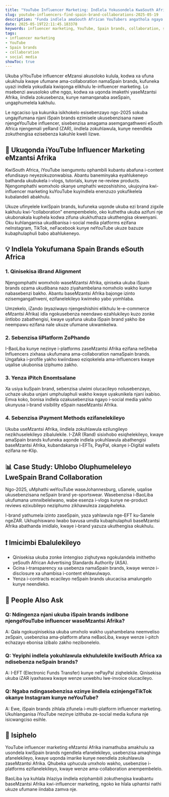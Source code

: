 ```yaml
---
title: "YouTube Influencer Marketing: Indlela Yokusondela KwaSouth African YouTubers KwiSpain Brands Collaboration"
slug: youtube-influencers-find-spain-brand-collaborations-2025-05-19
description: "Funda indlela amaSouth African YouTubers angathola ngayo ukuphathwa kweSpain brands usebenzisa influencer marketing, social media, neendlela zokuhlawula zaseMzansi. Izifundo ezisemgangathweni ngo-2025."
date: 2025-05-19T22:11:45.183378
keywords: influencer marketing, YouTube, Spain brands, collaboration, social media
tags:
- influencer marketing
- YouTube
- Spain brands
- collaboration
- social media
showToc: true
---
```


Ukuba yiYouTube influencer eMzansi akusoloko kulula, kodwa xa ufuna ukukhula kwaye ufumane ama-collaboration namaSpain brands, kufuneka uyazi indlela yokudlala kwiqonga elikhulu le-influencer marketing. Lo msebenzi awusoloko uthe ngqo, kodwa xa uqonda imakethi yaseMzantsi Afrika, iindlela zokusebenza, kunye namanqanaba aseSpain, ungaphumelela kakhulu.

Le ngcaciso iya kukunika isikhokelo esisebenzayo ngo-2025 sokuba ungayifumana njani iSpain brands ezimisele ukusebenzisana nawe njengeYouTube influencer, sisebenzisa amagama asemgangathweni eSouth Africa njengemali yeRand (ZAR), iindlela zokuhlawula, kunye neendlela zokuthengisa ezisebenza kakuhle kweli lizwe.

## 📢 Ukuqonda iYouTube Influencer Marketing eMzantsi Afrika

KwiSouth Africa, iYouTube isengumntu ophambili kubantu abafuna i-content efundisayo neyezokuzonwabisa. Abantu baneminyaka eyahlukeneyo bathanda ukubukela i-vlogs, tutorials, kunye ne-review products. Njengomphathi womxholo okanye umphathi wezoshishino, ukujoyina kwi-influencer marketing kuYouTube kuyindlela enenzuzo yokufikelela kubalandeli abakhulu.

Ukuze ufinyelele kwiSpain brands, kufuneka uqonde ukuba ezi brand zigxile kakhulu kwi-“collaboration” enempembelelo, oko kuthetha ukuba azifuni nje ukubonakala kuphela kodwa zifuna ukukhuthaza ukuthengisa okwenyani. Oku kuhlanganisa ukudibanisa i-social media platforms ezifana neInstagram, TikTok, neFacebook kunye neYouTube ukuze bazuze kubaphulaphuli babo abahlukeneyo.

## 💡 Indlela Yokufumana Spain Brands eSouth Africa

### 1. Qinisekisa iBrand Alignment

Njengomphathi womxholo waseMzantsi Afrika, qiniseka ukuba iSpain brands ozama ukudibana nazo ziyahambelana nomxholo wakho kunye nabasebenzi bakho. Abantu baseMzantsi Afrika bajonge izinto ezisemgangathweni, ezifanelekileyo kwimeko yabo yomhlaba.

Umzekelo, iZando (eyaziwayo njengeshishini elikhulu le-e-commerce eMzantsi Afrika) idla ngokusebenza neendawo ezahlukileyo kuzo zonke iintlobo zabathengisi, kwaye uyafuna ukuba iSpain brand yakho ibe neempawu ezifana nale ukuze ufumane ukwamkelwa.

### 2. Sebenzisa IiPlatform ZoPhando

I-BaoLiba kunye nezinye i-platforms zaseMzantsi Afrika ezifana neSheba Influencers zixhasa ukufumana ama-collaboration namaSpain brands. Ungafaka i-profile yakho kwiindawo eziqokelela ama-influencers kwaye uqalise ukubonisa iziphumo zakho.

### 3. Yenza iPitch Enomtsalane

Xa usiya kuSpain brand, sebenzisa ulwimi olucacileyo nolusebenzayo, uchaze ukuba unjani umphulaphuli wakho kwaye uyakunikela njani ixabiso. Emva koko, bonisa indlela ozakusebenzisa ngayo i-social media yakho ukunyusa i-brand visibility eSpain naseMzantsi Afrika.

### 4. Sebenzisa iPayment Methods ezifanelekileyo

Ukuba useMzantsi Afrika, iindlela zokuhlawula ezilungileyo nezikhuselekileyo zibalulekile. I-ZAR (Rand) sisixhobo esiqhelekileyo, kwaye amaSpain brands kufuneka aqonde indlela yokuhlawula abathengisi baseMzantsi Afrika, kubandakanya i-EFTs, PayPal, okanye i-Digital wallets ezifana ne-Klip.

## 📊 Case Study: Uhlobo Oluphumeleleyo LweSpain Brand Collaboration

Ngo-2025, uMphathi weYouTube waseJohannesburg, uSanele, uqalise ukusebenzisana neSpain brand ye-sportswear. Wasebenzisa i-BaoLiba ukufumana umnxibelelwano, wabe esenza i-vlogs kunye ne-product reviews ezixubileyo neziphumo zikhawuleza zaqapheleka.

I-brand yathumela izinto zaseSpain, yaza yahlawula nge-EFT ku-Sanele ngeZAR. Ukhuphiswano lwabo bavusa umdla kubaphulaphuli baseMzantsi Afrika abathanda imidlalo, kwaye i-brand yazuza ukuthengisa okukhulu.

## ❗ Imicimbi Ebalulekileyo

- Qinisekisa ukuba zonke iintengiso ziqhutywa ngokulandela imithetho yeSouth African Advertising Standards Authority (ASA).
- Gcina i-transparency xa usebenza namaSpain brands, kwaye wenze i-disclosure xa uhambisa i-content ehlawulwayo.
- Yenza i-contracts ecacileyo neSpain brands ukucacisa amalungelo kunye neendleko.

## 🤔 People Also Ask

### Q: Ndingenza njani ukuba iSpain brands indibone njengoYouTube influencer waseMzantsi Afrika?  
A: Qala ngokuqinisekisa ukuba umxholo wakho uyahambelana neemveliso zeSpain, usebenzisa ama-platform afana neBaoLiba, kwaye wenze i-pitch echazayo ebonisa izibalo zakho nezibonelelo.

### Q: Yeyiphi indlela yokuhlawula ekhululekile kwiSouth Africa xa ndisebenza neSpain brands?  
A: I-EFT (Electronic Funds Transfer) kunye nePayPal ziqhelekile. Qinisekisa ukuba iZAR iyaxhaswa kwaye wenze uxwebhu lwe-invoice olucacileyo.

### Q: Ngaba ndingasebenzisa ezinye iindlela ezinjengeTikTok okanye Instagram kunye neYouTube?  
A: Ewe, iSpain brands zihlala zifunela i-multi-platform influencer marketing. Ukuhlanganisa iYouTube nezinye izithuba ze-social media kufuna nje isicwangciso esihle.

## 📢 Isiphelo

YouTube influencer marketing eMzantsi Afrika inamathuba amakhulu xa usondela kwiSpain brands ngendlela efanelekileyo, usebenzisa amaqhinga afanelekileyo, kwaye uqonda imarike kunye neendlela zokuhlawula zaseMzantsi Afrika. Qhubeka uphucula umxholo wakho, usebenzise i-platforms ezifanelekileyo, kwaye wenze ama-collaboration anempembelelo.

BaoLiba iya kuhlala ihlaziya iindlela eziphambili zokuthengisa kwabantu baseMzantsi Afrika kwi-influencer marketing, ngoko ke hlala uphantsi nathi ukuze ufumane iindaba zamva nje.